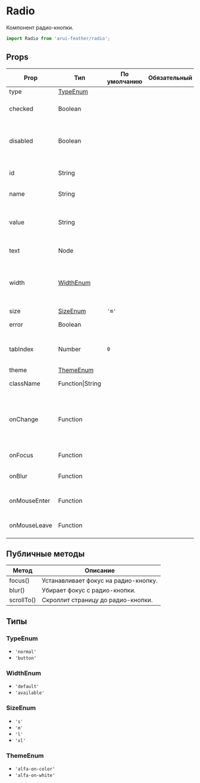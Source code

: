 # Radio

Компонент радио-кнопки.

```javascript
import Radio from 'arui-feather/radio';
```




## Props


| Prop  | Тип  | По умолчанию | Обязательный | Описание |
| ----- | ---- | ------------ | ------------ |----------|
| type | [TypeEnum](#TypeEnum) |  |  | Тип |
| checked | Boolean |  |  | Управление состоянием вкл/выкл компонента |
| disabled | Boolean |  |  | Управление возможностью изменения состояние 'checked' компонента |
| id | String |  |  | Уникальный идентификатор блока |
| name | String |  |  | Уникальное имя блока |
| value | String |  |  | Значение радио-кнопки, которое будет отправлено на сервер, если она выбрана |
| text | Node |  |  | Текст подписи к радио-кнопке |
| width | [WidthEnum](#WidthEnum) |  |  | Управление шириной кнопки для типа 'button'. При значении 'available' растягивает кнопку на ширину родителя |
| size | [SizeEnum](#SizeEnum) | `'m'`  |  | Размер компонента |
| error | Boolean |  |  | Отображение в состоянии ошибки |
| tabIndex | Number | `0`  |  | Последовательность перехода между контролами при нажатии на Tab |
| theme | [ThemeEnum](#ThemeEnum) |  |  | Тема компонента |
| className | Function\|String |  |  | Дополнительный класс |
| onChange | Function |  |  | Обработчик изменения значения 'checked' компонента, принимает на вход isChecked и value компонента |
| onFocus | Function |  |  | Обработчик фокуса комнонента |
| onBlur | Function |  |  | Обработчик снятия фокуса с компонента |
| onMouseEnter | Function |  |  | Обработчик события наведения курсора на радио-кнопку |
| onMouseLeave | Function |  |  | Обработчик события снятия курсора с радио-кнопки |





## Публичные методы
| Метод  | Описание |
| ------ | -------- |
| focus() | Устанавливает фокус на радио-кнопку. |
| blur() | Убирает фокус с радио-кнопки. |
| scrollTo() | Скроллит страницу до радио-кнопки. |





## Типы






### <a id="TypeEnum"></a>TypeEnum

 * `'normal'`
 * `'button'`


### <a id="WidthEnum"></a>WidthEnum

 * `'default'`
 * `'available'`


### <a id="SizeEnum"></a>SizeEnum

 * `'s'`
 * `'m'`
 * `'l'`
 * `'xl'`


### <a id="ThemeEnum"></a>ThemeEnum

 * `'alfa-on-color'`
 * `'alfa-on-white'`



